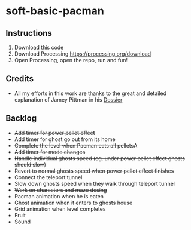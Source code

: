 # soft-basic-pacman

## Instructions

1. Download this code
2. Download Processing https://processing.org/download
3. Open Processing, open the repo, run and fun!


## Credits

 - All my efforts in this work are thanks to the great and detailed explanation of Jamey Pittman in his <a href="https://www.gamasutra.com/view/feature/3938/the_pacman_dossier.php?print=1" target="_blank">Dossier</a>


## Backlog

- ~~Add timer for power pellet effect~~
- Add timer for ghost go out from its home
- ~~Complete the level when Pacman eats all pellets~~A
- ~~Add timer for mode changes~~
- ~~Handle individual ghosts speed (eg. under power pellet effect ghosts should slow~~)
- ~~Revert to normal ghosts speed when power pellet effect finishes~~
- Connect the teleport tunnel
- Slow down ghosts speed when they walk through teleport tunnel
- ~~Work on characters and maze desing~~
- Pacman animation when he is eaten
- Ghost animation when it enters to ghosts house
- Grid animation when level completes
- Fruit
- Sound
